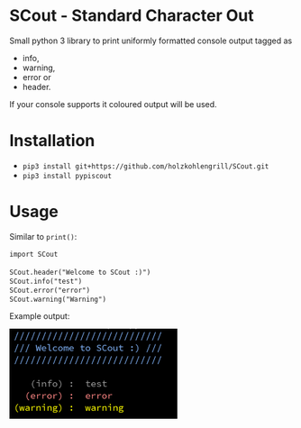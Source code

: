 # SCout - Standard Character Out
Small python 3 library to print uniformly formatted console output tagged as

* info,
* warning,
* error or
* header.

If your console supports it coloured output will be used.


# Installation

* `pip3 install git+https://github.com/holzkohlengrill/SCout.git`
* `pip3 install pypiscout`


# Usage
Similar to `print()`:

```python3
import SCout

SCout.header("Welcome to SCout :)")
SCout.info("test")
SCout.error("error")
SCout.warning("Warning")
```

Example output:

<div align="left">
<img src="https://github.com/holzkohlengrill/SCout/raw/master/output.png" height="160" alt="Output Image: https://github.com/holzkohlengrill/SCout/raw/master/output.png"/>
</div>
